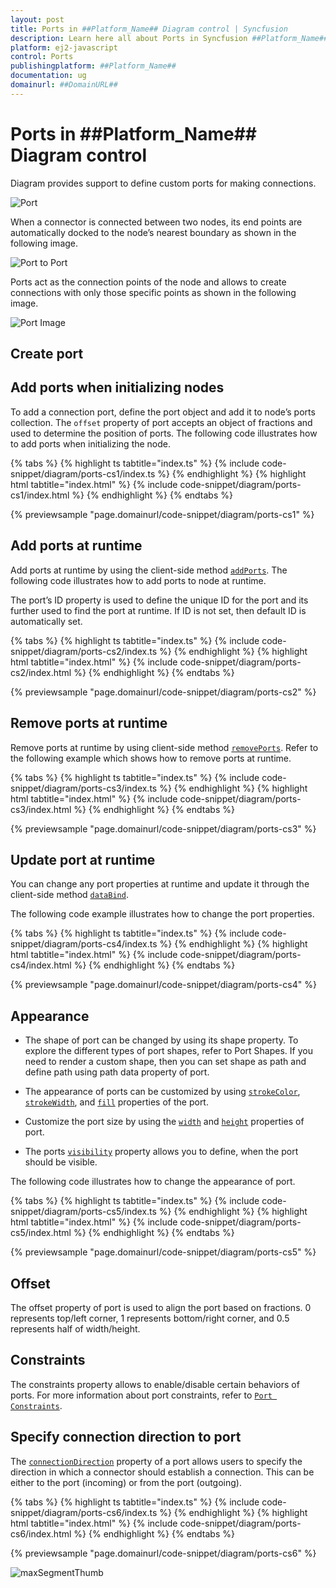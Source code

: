 ```yaml
---
layout: post
title: Ports in ##Platform_Name## Diagram control | Syncfusion
description: Learn here all about Ports in Syncfusion ##Platform_Name## Diagram control of Syncfusion Essential JS 2 and more.
platform: ej2-javascript
control: Ports 
publishingplatform: ##Platform_Name##
documentation: ug
domainurl: ##DomainURL##
---
```


# Ports in ##Platform_Name## Diagram control

Diagram provides support to define custom ports for making connections.

![Port](images/Port1.png)

<!-- markdownlint-disable MD033 -->

When a connector is connected between two nodes, its end points are automatically docked to the node’s nearest boundary as shown in the following image.

![Port to Port](images/port2.png)

Ports act as the connection points of the node and allows to create connections with only those specific points as shown in the following image.

![Port Image](images/Port3.png)

## Create port

## Add ports when initializing nodes

To add a connection port, define the port object and add it to node’s ports collection. The `offset` property of port accepts an object of fractions and used to determine the position of ports. The following code illustrates how to add ports when initializing the node.

{% tabs %}
{% highlight ts tabtitle="index.ts" %}
{% include code-snippet/diagram/ports-cs1/index.ts %}
{% endhighlight %}
{% highlight html tabtitle="index.html" %}
{% include code-snippet/diagram/ports-cs1/index.html %}
{% endhighlight %}
{% endtabs %}
          
{% previewsample "page.domainurl/code-snippet/diagram/ports-cs1" %}

## Add ports at runtime

Add ports at runtime by using the client-side method [`addPorts`](../api/diagram#addPorts). The following code illustrates how to add ports to node at runtime.

The port’s ID property is used to define the unique ID for the port and its further used to find the port at runtime.
If ID is not set, then default ID is automatically set.

{% tabs %}
{% highlight ts tabtitle="index.ts" %}
{% include code-snippet/diagram/ports-cs2/index.ts %}
{% endhighlight %}
{% highlight html tabtitle="index.html" %}
{% include code-snippet/diagram/ports-cs2/index.html %}
{% endhighlight %}
{% endtabs %}
          
{% previewsample "page.domainurl/code-snippet/diagram/ports-cs2" %}

## Remove ports at runtime

Remove ports at runtime by using client-side method [`removePorts`](../api/diagram#removePorts). Refer to the following example which shows how to remove ports at runtime.

{% tabs %}
{% highlight ts tabtitle="index.ts" %}
{% include code-snippet/diagram/ports-cs3/index.ts %}
{% endhighlight %}
{% highlight html tabtitle="index.html" %}
{% include code-snippet/diagram/ports-cs3/index.html %}
{% endhighlight %}
{% endtabs %}
          
{% previewsample "page.domainurl/code-snippet/diagram/ports-cs3" %}

## Update port at runtime

You can change any port properties at runtime and update it through the client-side method [`dataBind`](../api/diagram#dataBind).

The following code example illustrates how to change the port properties.

{% tabs %}
{% highlight ts tabtitle="index.ts" %}
{% include code-snippet/diagram/ports-cs4/index.ts %}
{% endhighlight %}
{% highlight html tabtitle="index.html" %}
{% include code-snippet/diagram/ports-cs4/index.html %}
{% endhighlight %}
{% endtabs %}
          
{% previewsample "page.domainurl/code-snippet/diagram/ports-cs4" %}

## Appearance

* The shape of port can be changed by using its shape property. To explore the different types of port shapes, refer to Port Shapes. If you need to render a custom shape, then you can set shape as path and define path using path data property of port.

* The appearance of ports can be customized by using [`strokeColor`](../api/diagram/port#strokeColor-string), [`strokeWidth`](../api/diagram/port#strokeWidth-string), and [`fill`](../api/diagram/port#fill-string) properties of the port.

* Customize the port size by using the [`width`](../api/diagram/port#width-number) and [`height`](../api/diagram/port#height-number) properties of port.

* The ports [`visibility`](../api/diagram/port#visibility-boolean) property allows you to define, when the port should be visible.

The following code illustrates how to change the appearance of port.

{% tabs %}
{% highlight ts tabtitle="index.ts" %}
{% include code-snippet/diagram/ports-cs5/index.ts %}
{% endhighlight %}
{% highlight html tabtitle="index.html" %}
{% include code-snippet/diagram/ports-cs5/index.html %}
{% endhighlight %}
{% endtabs %}
          
{% previewsample "page.domainurl/code-snippet/diagram/ports-cs5" %}

## Offset

The offset property of port is used to align the port based on fractions. 0 represents top/left corner, 1 represents bottom/right corner, and 0.5 represents half of width/height.

## Constraints

The constraints property allows to enable/disable certain behaviors of ports. For more information about port constraints, refer to [`Port Constraints`](../api/diagram/port#constraints-portconstraints).

## Specify connection direction to port

The [`connectionDirection`](../api/diagram/port#connectionDirection) property of a port allows users to specify the direction in which a connector should establish a connection. This can be either to the port (incoming) or from the port (outgoing).

{% tabs %}
{% highlight ts tabtitle="index.ts" %}
{% include code-snippet/diagram/ports-cs6/index.ts %}
{% endhighlight %}
{% highlight html tabtitle="index.html" %}
{% include code-snippet/diagram/ports-cs6/index.html %}
{% endhighlight %}
{% endtabs %}
          
{% previewsample "page.domainurl/code-snippet/diagram/ports-cs6" %}

![maxSegmentThumb](images/connectionDirection1.png)
